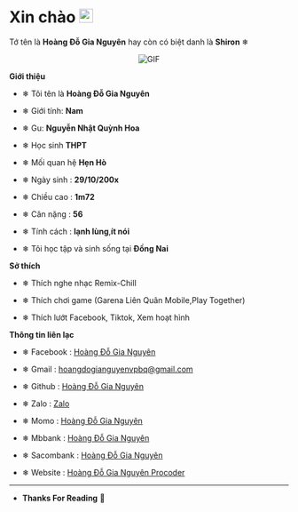 <h1> Xin chào <img src="https://i.imgur.com/sl26aUs.gif" width="25"></h1> 

Tớ tên là **Hoàng Đỗ Gia Nguyên** hay còn có biệt danh là **Shiron** ❄



<p align="center">
    <img align="center" alt="GIF" src="https://i.imgur.com/fHmIMh0.gif" />
</p> 



**Giới thiệu**



- ❄ Tôi tên là **Hoàng Đỗ Gia Nguyên**

- ❄ Giới tính: **Nam**

- ❄ Gu: **Nguyễn Nhật Quỳnh Hoa**

- ❄ Học sinh **THPT**

- ❄ Mối quan hệ **Hẹn Hò**

- ❄ Ngày sinh : **29/10/200x**

- ❄ Chiều cao : **1m72**

- ❄ Cân nặng : **56**

- ❄ Tính cách : **lạnh lùng**,**ít nói**

- ❄ Tôi học tập và  sinh sống tại **Đồng Nai**



**Sở thích**



- ❄ Thích nghe nhạc Remix-Chill

- ❄ Thích chơi game (Garena Liên Quân Mobile,Play Together) 

- ❄ Thích lướt Facebook, Tiktok, Xem hoạt hình



**Thông tin liên lạc**



- ❄ Facebook : [Hoàng Đỗ Gia Nguyên](https://www.facebook.com/HoangDoGiaNguyen.Official)

- ❄ Gmail : [hoangdogianguyenvpbq@gmail.com](hoangdogianguyenvpbq@gmail.com)

- ❄ Github : [Hoàng Đỗ Gia Nguyên](https://github.com/hoangdogianguyenprocoder/)

- ❄ Zalo : [Zalo](0335953652)

- ❄ Momo : [Hoàng Đỗ Gia Nguyên](0335953652)

- ❄ Mbbank : [Hoàng Đỗ Gia Nguyên](0700163926666)

- ❄ Sacombank : [Hoàng Đỗ Gia Nguyên](050124512112)

- ❄ Website : [Hoàng Đỗ Gia Nguyên Procoder](https://hoangdogianguyenprocoder.blogspot.com/?m=1)

- -------------------------------------------------
- **Thanks For Reading**  👑
